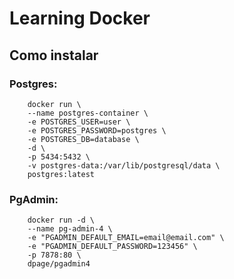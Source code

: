 # Learning Docker

## Como instalar
### Postgres:
```shell
    docker run \
    --name postgres-container \
    -e POSTGRES_USER=user \
    -e POSTGRES_PASSWORD=postgres \
    -e POSTGRES_DB=database \
    -d \
    -p 5434:5432 \
    -v postgres-data:/var/lib/postgresql/data \
    postgres:latest
```

### PgAdmin:
```shell
    docker run -d \
    --name pg-admin-4 \
    -e "PGADMIN_DEFAULT_EMAIL=email@email.com" \
    -e "PGADMIN_DEFAULT_PASSWORD=123456" \
    -p 7878:80 \
    dpage/pgadmin4
```